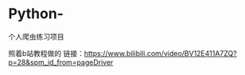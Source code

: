 # Python-
个人爬虫练习项目

照着b站教程做的
链接：https://www.bilibili.com/video/BV12E411A7ZQ?p=28&spm_id_from=pageDriver
